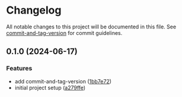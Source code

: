 # Changelog

All notable changes to this project will be documented in this file. See [commit-and-tag-version](https://github.com/absolute-version/commit-and-tag-version) for commit guidelines.

## 0.1.0 (2024-06-17)

### Features

-   add commit-and-tag-version ([1bb7e72](https://github.com/inderrr/images-from-gist/commit/1bb7e72cd73a2f4d78f21843b90062f43ea28e43))
-   initial project setup ([a279ffe](https://github.com/inderrr/images-from-gist/commit/a279ffe0349536985b27ba9c295213dd98a8b841))
